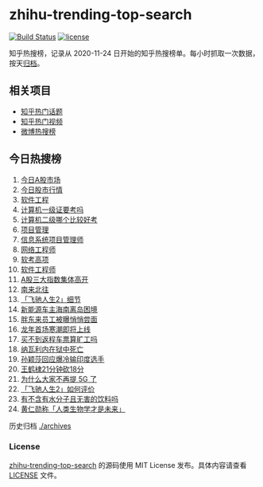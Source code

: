 # zhihu-trending-top-search

[![Build Status](https://github.com/justjavac/zhihu-trending-top-search/workflows/ci/badge.svg?branch=main)](https://github.com/justjavac/zhihu-trending-top-search/actions)
[![license](https://img.shields.io/github/license/justjavac/zhihu-trending-top-search)](https://github.com/justjavac/zhihu-trending-top-search/blob/main/LICENSE)

知乎热搜榜，记录从 2020-11-24 日开始的知乎热搜榜单。每小时抓取一次数据，按天[归档](./archives)。

## 相关项目

- [知乎热门话题](https://github.com/justjavac/zhihu-trending-hot-questions)
- [知乎热门视频](https://github.com/justjavac/zhihu-trending-hot-video)
- [微博热搜榜](https://github.com/justjavac/weibo-trending-hot-search)

## 今日热搜榜

<!-- BEGIN -->
<!-- 最后更新时间 Tue Feb 20 2024 20:12:42 GMT+0800 (China Standard Time) -->

1. [今日A股市场](https://www.zhihu.com/search?q=%E4%BB%8A%E6%97%A5A%E8%82%A1%E5%B8%82%E5%9C%BA)
1. [今日股市行情](https://www.zhihu.com/search?q=%E4%BB%8A%E6%97%A5%E8%82%A1%E5%B8%82%E8%A1%8C%E6%83%85)
1. [软件工程](https://www.zhihu.com/search?q=%E8%BD%AF%E4%BB%B6%E5%B7%A5%E7%A8%8B)
1. [计算机一级证要考吗](https://www.zhihu.com/search?q=%E8%AE%A1%E7%AE%97%E6%9C%BA%E4%B8%80%E7%BA%A7%E8%AF%81%E8%A6%81%E8%80%83%E5%90%97)
1. [计算机二级哪个比较好考](https://www.zhihu.com/search?q=%E8%AE%A1%E7%AE%97%E6%9C%BA%E4%BA%8C%E7%BA%A7%E5%93%AA%E4%B8%AA%E6%AF%94%E8%BE%83%E5%A5%BD%E8%80%83)
1. [项目管理](https://www.zhihu.com/search?q=%E9%A1%B9%E7%9B%AE%E7%AE%A1%E7%90%86)
1. [信息系统项目管理师](https://www.zhihu.com/search?q=%E4%BF%A1%E6%81%AF%E7%B3%BB%E7%BB%9F%E9%A1%B9%E7%9B%AE%E7%AE%A1%E7%90%86%E5%B8%88)
1. [网络工程师](https://www.zhihu.com/search?q=%E7%BD%91%E7%BB%9C%E5%B7%A5%E7%A8%8B%E5%B8%88)
1. [软考高项](https://www.zhihu.com/search?q=%E8%BD%AF%E8%80%83%E9%AB%98%E9%A1%B9)
1. [软件工程师](https://www.zhihu.com/search?q=%E8%BD%AF%E4%BB%B6%E5%B7%A5%E7%A8%8B%E5%B8%88)
1. [A股三大指数集体高开](https://www.zhihu.com/search?q=A%E8%82%A1%E4%B8%89%E5%A4%A7%E6%8C%87%E6%95%B0%E9%9B%86%E4%BD%93%E9%AB%98%E5%BC%80)
1. [南来北往](https://www.zhihu.com/search?q=%E5%8D%97%E6%9D%A5%E5%8C%97%E5%BE%80)
1. [「飞驰人生2」细节](https://www.zhihu.com/search?q=%E3%80%8C%E9%A3%9E%E9%A9%B0%E4%BA%BA%E7%94%9F2%E3%80%8D%E7%BB%86%E8%8A%82)
1. [新能源车主海南离岛困境](https://www.zhihu.com/search?q=%E6%96%B0%E8%83%BD%E6%BA%90%E8%BD%A6%E4%B8%BB%E6%B5%B7%E5%8D%97%E7%A6%BB%E5%B2%9B%E5%9B%B0%E5%A2%83)
1. [胖东来员工被曝悄悄尝面](https://www.zhihu.com/search?q=%E8%83%96%E4%B8%9C%E6%9D%A5%E5%91%98%E5%B7%A5%E8%A2%AB%E6%9B%9D%E6%82%84%E6%82%84%E5%B0%9D%E9%9D%A2)
1. [龙年首场寒潮即将上线](https://www.zhihu.com/search?q=%E9%BE%99%E5%B9%B4%E9%A6%96%E5%9C%BA%E5%AF%92%E6%BD%AE%E5%8D%B3%E5%B0%86%E4%B8%8A%E7%BA%BF)
1. [买不到返程车票算旷工吗](https://www.zhihu.com/search?q=%E4%B9%B0%E4%B8%8D%E5%88%B0%E8%BF%94%E7%A8%8B%E8%BD%A6%E7%A5%A8%E7%AE%97%E6%97%B7%E5%B7%A5%E5%90%97)
1. [纳瓦利内在狱中死亡](https://www.zhihu.com/search?q=%E7%BA%B3%E7%93%A6%E5%88%A9%E5%86%85%E5%9C%A8%E7%8B%B1%E4%B8%AD%E6%AD%BB%E4%BA%A1)
1. [孙颖莎回应爆冷输印度选手](https://www.zhihu.com/search?q=%E5%AD%99%E9%A2%96%E8%8E%8E%E5%9B%9E%E5%BA%94%E7%88%86%E5%86%B7%E8%BE%93%E5%8D%B0%E5%BA%A6%E9%80%89%E6%89%8B)
1. [王鹤棣21分钟砍18分](https://www.zhihu.com/search?q=%E7%8E%8B%E9%B9%A4%E6%A3%A321%E5%88%86%E9%92%9F%E7%A0%8D18%E5%88%86)
1. [为什么大家不再提 5G 了](https://www.zhihu.com/search?q=%E4%B8%BA%E4%BB%80%E4%B9%88%E5%A4%A7%E5%AE%B6%E4%B8%8D%E5%86%8D%E6%8F%90%205G%20%E4%BA%86)
1. [「飞驰人生2」如何评价](https://www.zhihu.com/search?q=%E3%80%8C%E9%A3%9E%E9%A9%B0%E4%BA%BA%E7%94%9F2%E3%80%8D%E5%A6%82%E4%BD%95%E8%AF%84%E4%BB%B7)
1. [有不含有水分子且无害的饮料吗](https://www.zhihu.com/search?q=%E6%9C%89%E4%B8%8D%E5%90%AB%E6%9C%89%E6%B0%B4%E5%88%86%E5%AD%90%E4%B8%94%E6%97%A0%E5%AE%B3%E7%9A%84%E9%A5%AE%E6%96%99%E5%90%97)
1. [黄仁勋称「人类生物学才是未来」](https://www.zhihu.com/search?q=%E9%BB%84%E4%BB%81%E5%8B%8B%E7%A7%B0%E3%80%8C%E4%BA%BA%E7%B1%BB%E7%94%9F%E7%89%A9%E5%AD%A6%E6%89%8D%E6%98%AF%E6%9C%AA%E6%9D%A5%E3%80%8D)

<!-- END -->

历史归档 [./archives](./archives)

### License

[zhihu-trending-top-search](https://github.com/justjavac/zhihu-trending-top-search) 的源码使用 MIT License
发布。具体内容请查看 [LICENSE](./LICENSE) 文件。
